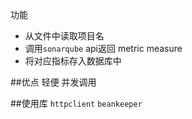 功能
* 从文件中读取项目名
* 调用`sonarqube` api返回 metric measure
* 将对应指标存入数据库中

##优点
轻便  并发调用  

##使用库
`httpclient`
`beankeeper`
